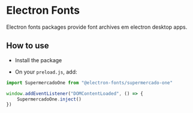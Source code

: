 # Electron Fonts

Electron fonts packages provide font archives em electron desktop apps.

## How to use

* Install the package

* On your `preload.js`, add:

```ts
import SupermercadoOne from "@electron-fonts/supermercado-one"

window.addEventListener("DOMContentLoaded", () => {
    SupermercadoOne.inject()
})
```